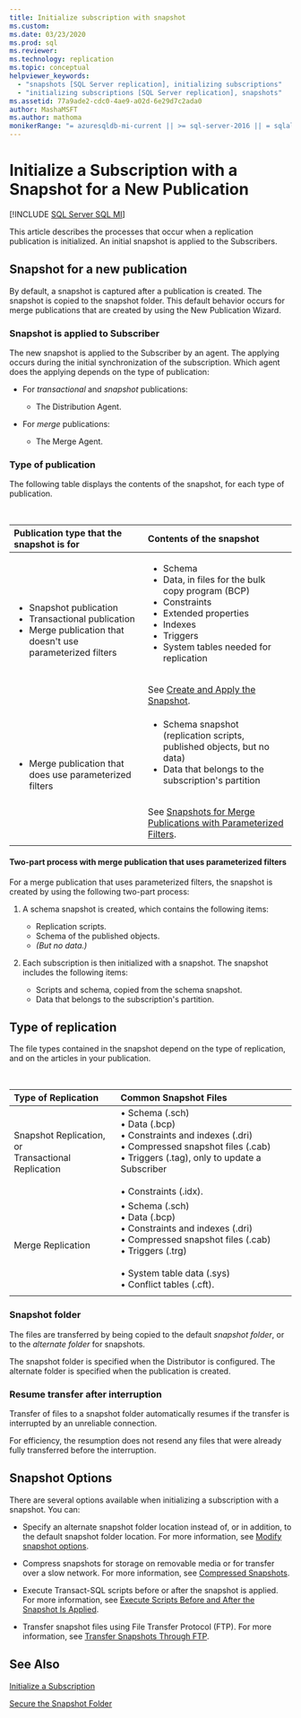 ```yaml
---
title: Initialize subscription with snapshot
ms.custom:
ms.date: 03/23/2020
ms.prod: sql
ms.reviewer:
ms.technology: replication
ms.topic: conceptual
helpviewer_keywords:
  - "snapshots [SQL Server replication], initializing subscriptions"
  - "initializing subscriptions [SQL Server replication], snapshots"
ms.assetid: 77a9ade2-cdc0-4ae9-a02d-6e29d7c2ada0
author: MashaMSFT
ms.author: mathoma
monikerRange: "= azuresqldb-mi-current || >= sql-server-2016 || = sqlallproducts-allversions"
---
```

# Initialize a Subscription with a Snapshot for a New Publication

[!INCLUDE [SQL Server SQL MI](../../includes/applies-to-version/sql-asdbmi.md)]

This article describes the processes that occur when a replication publication is initialized. An initial snapshot is applied to the Subscribers.

## Snapshot for a new publication

By default, a snapshot is captured after a publication is created.
The snapshot is copied to the snapshot folder. This default behavior occurs for merge publications that are created by using the New Publication Wizard.

### Snapshot is applied to Subscriber

The new snapshot is applied to the Subscriber by an agent. The applying occurs during the initial synchronization of the subscription. Which agent does the applying depends on the type of publication:

- For _transactional_ and _snapshot_ publications:
  - The Distribution Agent.

- For _merge_ publications:
  - The Merge Agent.

### Type of publication

The following table displays the contents of the snapshot, for each type of publication.

&nbsp;

| Publication type that the snapshot is for | Contents of the snapshot |
| :---------------------------------------- | :----------------------- |
| <ul> <li>Snapshot publication</li> <li>Transactional publication</li> <li>Merge publication that doesn't use parameterized filters</li> </ul> | <ul> <li>Schema</li> <li>Data, in files for the bulk copy program (BCP)</li> <li>Constraints</li> <li>Extended properties</li> <li>Indexes</li> <li>Triggers</li> <li>System tables needed for replication</li> </ul> <br/>See [Create and Apply the Snapshot](../../relational-databases/replication/create-and-apply-the-initial-snapshot.md). |
| <ul> <li>Merge publication that does use parameterized filters</li> </ul> | <ul> <li>Schema snapshot (replication scripts, published objects, but no data)</li> <li>Data that belongs to the subscription's partition</li> </ul> <br/>See [Snapshots for Merge Publications with Parameterized Filters](../../relational-databases/replication/create-a-snapshot-for-a-merge-publication-with-parameterized-filters.md). |
| | |

#### Two-part process with merge publication that uses parameterized filters

For a merge publication that uses parameterized filters, the snapshot is created by using the following two-part process:

1. A schema snapshot is created, which contains the following items:
   - Replication scripts.
   - Schema of the published objects.
   - _(But no data.)_

2. Each subscription is then initialized with a snapshot. The snapshot includes the following items:
   - Scripts and schema, copied from the schema snapshot.
   - Data that belongs to the subscription's partition.

## Type of replication

The file types contained in the snapshot depend on the type of replication, and on the articles in your publication.

&nbsp;

| Type of Replication | Common Snapshot Files |
| :------------------ | :-------------------- |
| Snapshot Replication, or<br/>Transactional Replication | &bullet; Schema (.sch) <br/>&bullet; Data (.bcp) <br/>&bullet; Constraints and indexes (.dri) <br/>&bullet; Compressed snapshot files (.cab) <br/>&bullet; Triggers (.tag), only to update a Subscriber <br/><br/>&bullet; Constraints (.idx). |
| Merge Replication                                      | &bullet; Schema (.sch) <br/>&bullet; Data (.bcp) <br/>&bullet; Constraints and indexes (.dri) <br/>&bullet; Compressed snapshot files (.cab) <br/>&bullet; Triggers (.trg) <br/><br/>&bullet; System table data (.sys) <br/>&bullet; Conflict tables (.cft). |
| | |

### Snapshot folder

The files are transferred by being copied to the default _snapshot folder_, or to the _alternate folder_ for snapshots.

The snapshot folder is specified when the Distributor is configured. The alternate folder is specified when the publication is created.

### Resume transfer after interruption

Transfer of files to a snapshot folder automatically resumes if the transfer is interrupted by an unreliable connection.

For efficiency, the resumption does not resend any files that were already fully transferred before the interruption.

## Snapshot Options

There are several options available when initializing a subscription with a snapshot. You can:

- Specify an alternate snapshot folder location instead of, or in addition, to the default snapshot folder location. For more information, see [Modify snapshot options](../../relational-databases/replication/snapshot-options.md).

- Compress snapshots for storage on removable media or for transfer over a slow network. For more information, see [Compressed Snapshots](../../relational-databases/replication/snapshot-options.md#compressed-snapshots).

- Execute Transact-SQL scripts before or after the snapshot is applied. For more information, see [Execute Scripts Before and After the Snapshot Is Applied](../../relational-databases/replication/snapshot-options.md#execute-scripts-before-and-after-snapshot-is-applied).

- Transfer snapshot files using File Transfer Protocol (FTP). For more information, see [Transfer Snapshots Through FTP](../../relational-databases/replication/publish/deliver-a-snapshot-through-ftp.md).

## See Also

[Initialize a Subscription](../../relational-databases/replication/initialize-a-subscription.md)

[Secure the Snapshot Folder](../../relational-databases/replication/security/secure-the-snapshot-folder.md)

